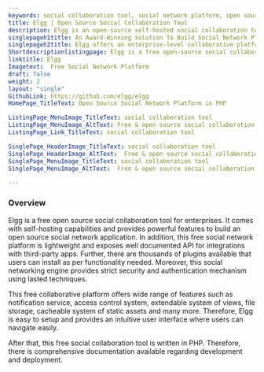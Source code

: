 ```yaml
---
keywords: social collaboration tool, social network platform, open source social network, social networking engine, collaborative platform,
title: Elgg | Open Source Social Collaboration Tool
description: Elgg is an open-source self-hosted social collaboration tool that offers a wide range of features and plugins to build a professional social solution for teams.
singlepageh1title: An Award-Winning Solution To Build Social Network Platform
singlepageh2title: Elgg offers an enterprise-level collaborative platform for social web apps. It exposes documented API, offers plugins and security using cryptographic methods.
Shortdescriptionlistingpage: Elgg is a free open-source social collaboration tool that comes up with thousands of plugins and many powerful features such as access control system, API, cryptography based security and more.
linktitle: Elgg
Imagetext:  Free Social Network Platform
draft: false
weight: 2
layout: "single"
GithubLink: https://github.com/elgg/elgg
HomePage_TitleText: Open Source Social Network Platform in PHP

ListingPage_MenuImage_TitleText: social collaboration tool
ListingPage_MenuImage_AltText: Free & open source social collaboration tool
ListingPage_Link_TitleText: social collaboration tool

SinglePage_HeaderImage_TitleText: social collaboration tool
SinglePage_HeaderImage_AltText:  Free & open source social collaboration tool
SinglePage_MenuImage_TitleText: social collaboration tool
SinglePage_MenuImage_AltText:  Free & open source social collaboration tool

---
```

### **Overview**

Elgg is a free open source social collaboration tool for enterprises. It comes with self-hosting capabilities and provides powerful features to build an open source social network application. In addition, this free social network platform is lightweight and exposes well documented API for integrations with third-party apps. Further, there are thousands of plugins available that users can install as per functionality needed. Moreover, this social networking engine provides strict security and authentication mechanism using lasted techniques.

This free collaborative platform offers wide range of features such as notification service, access control system, extendable system of views, file storage, cacheable system of static assets and many more. Therefore, Elgg is easy to setup and provides an intuitive user interface where users can navigate easily.

After that, this free social collaboration tool is written in PHP. Therefore, there is comprehensive documentation available regarding development and deployment. 
